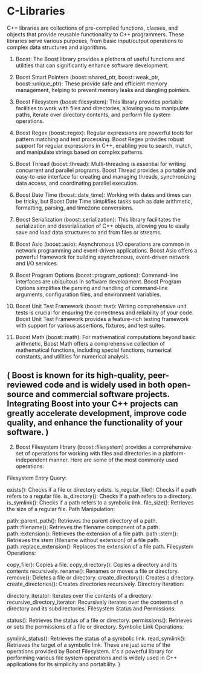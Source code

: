 # C-Libraries
C++ libraries are collections of pre-compiled functions, classes, and objects that provide reusable functionality to C++ programmers. These libraries serve various purposes, from basic input/output operations to complex data structures and algorithms.

1. Boost:  The Boost library provides a plethora of useful functions and utilities that can significantly enhance software development. 

1.	Boost Smart Pointers (boost::shared_ptr, boost::weak_ptr, boost::unique_ptr): These provide safe and efficient memory management, helping to prevent memory leaks and dangling pointers.
2.	Boost Filesystem (boost::filesystem): This library provides portable facilities to work with files and directories, allowing you to manipulate paths, iterate over directory contents, and perform file system operations.
3.	Boost Regex (boost::regex): Regular expressions are powerful tools for pattern matching and text processing. Boost Regex provides robust support for regular expressions in C++, enabling you to search, match, and manipulate strings based on complex patterns.
4.	Boost Thread (boost::thread): Multi-threading is essential for writing concurrent and parallel programs. Boost Thread provides a portable and easy-to-use interface for creating and managing threads, synchronizing data access, and coordinating parallel execution.
5.	Boost Date Time (boost::date_time): Working with dates and times can be tricky, but Boost Date Time simplifies tasks such as date arithmetic, formatting, parsing, and timezone conversions.
6.	Boost Serialization (boost::serialization): This library facilitates the serialization and deserialization of C++ objects, allowing you to easily save and load data structures to and from files or streams.
7.	Boost Asio (boost::asio): Asynchronous I/O operations are common in network programming and event-driven applications. Boost Asio offers a powerful framework for building asynchronous, event-driven network and I/O services.							

8.	Boost Program Options (boost::program_options): Command-line interfaces are ubiquitous in software development. Boost Program Options simplifies the parsing and handling of command-line arguments, configuration files, and environment variables.
9.	Boost Unit Test Framework (boost::test): Writing comprehensive unit tests is crucial for ensuring the correctness and reliability of your code. Boost Unit Test Framework provides a feature-rich testing framework with support for various assertions, fixtures, and test suites.
10.	Boost Math (boost::math): For mathematical computations beyond basic arithmetic, Boost Math offers a comprehensive collection of mathematical functions, including special functions, numerical constants, and utilities for numerical analysis.

(  Boost is known for its high-quality, peer-reviewed code and is widely used in both open-source and commercial software projects. Integrating Boost into your C++ projects can greatly accelerate development, improve code quality, and enhance the functionality of your software.		)
----------------------------------------------------------------------------
2. Boost Filesystem library (boost::filesystem) provides a comprehensive set of operations for working with files and directories in a platform-independent manner. Here are some of the most commonly used operations:

Filesystem Entry Query:

exists(): Checks if a file or directory exists.
is_regular_file(): Checks if a path refers to a regular file.
is_directory(): Checks if a path refers to a directory.
is_symlink(): Checks if a path refers to a symbolic link.
file_size(): Retrieves the size of a regular file.
Path Manipulation:

path::parent_path(): Retrieves the parent directory of a path.
path::filename(): Retrieves the filename component of a path.
path::extension(): Retrieves the extension of a file path.
path::stem(): Retrieves the stem (filename without extension) of a file path.
path::replace_extension(): Replaces the extension of a file path.
Filesystem Operations:

copy_file(): Copies a file.
copy_directory(): Copies a directory and its contents recursively.
rename(): Renames or moves a file or directory.
remove(): Deletes a file or directory.
create_directory(): Creates a directory.
create_directories(): Creates directories recursively.
Directory Iteration:

directory_iterator: Iterates over the contents of a directory.
recursive_directory_iterator: Recursively iterates over the contents of a directory and its subdirectories.
Filesystem Status and Permissions:

status(): Retrieves the status of a file or directory.
permissions(): Retrieves or sets the permissions of a file or directory.
Symbolic Link Operations:

symlink_status(): Retrieves the status of a symbolic link.
read_symlink(): Retrieves the target of a symbolic link.
These are just some of the operations provided by Boost Filesystem. It's a powerful library for performing various file system operations and is widely used in C++ applications for its simplicity and portability.
}
